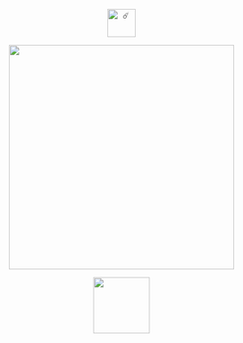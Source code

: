 <p align="center">
  <img width="50" src="https://komarev.com/ghpvc/?username=retrobive&label=☄️" alt="☄️">
</p>

<p align="center">
  <img width="400"
  src="https://github.com/user-attachments/assets/2017dbca-60fe-4c9c-a126-6e24e90ea6ab">
</p>

<p align="center">
<a href="https://rentry.co/retrosstuff"
target="_blank" rel="external nofollow">
<img src="https://github.com/user-attachments/assets/2e93b644-ebb6-4162-a86d-b98442c18161" width="100"/>
</a>
</p>
